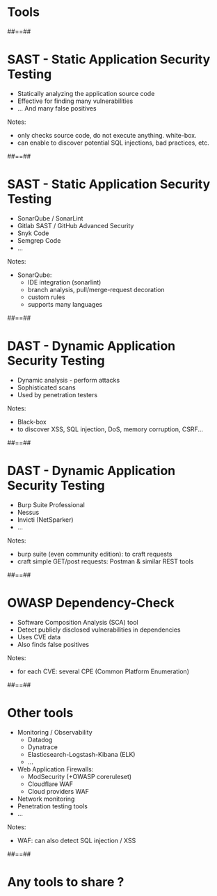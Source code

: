 <!-- .slide: class="transition" -->
# Tools



##==##

# SAST - Static Application Security Testing

- Statically analyzing the application source code
- Effective for finding many vulnerabilities
- ... And many false positives
<!-- .element: class="list-fragment" -->

Notes:
- only checks source code, do not execute anything. white-box.
- can enable to discover potential SQL injections, bad practices, etc.



##==##

# SAST - Static Application Security Testing

- SonarQube / SonarLint
- Gitlab SAST / GitHub Advanced Security
- Snyk Code
- Semgrep Code
- ...
<!-- .element: class="list-fragment" -->

Notes:
- SonarQube:
  - IDE integration (sonarlint)
  - branch analysis, pull/merge-request decoration
  - custom rules
  - supports many languages



##==##

# DAST - Dynamic Application Security Testing

- Dynamic analysis - perform attacks
- Sophisticated scans
- Used by penetration testers
<!-- .element: class="list-fragment" -->

Notes:
- Black-box
- to discover XSS, SQL injection, DoS, memory corruption, CSRF...



##==##

# DAST - Dynamic Application Security Testing

- Burp Suite Professional
- Nessus
- Invicti (NetSparker)
- ...
<!-- .element: class="list-fragment" -->

Notes:
- burp suite (even community edition): to craft requests
- craft simple GET/post requests: Postman & similar REST tools



##==##

# OWASP Dependency-Check

- Software Composition Analysis (SCA) tool
- Detect publicly disclosed vulnerabilities in dependencies
- Uses CVE data
- Also finds false positives
<!-- .element: class="list-fragment" -->

Notes:
- for each CVE: several CPE (Common Platform Enumeration)



##==##

# Other tools

- Monitoring / Observability
  - Datadog
  - Dynatrace
  - Elasticsearch-Logstash-Kibana (ELK)
  - ...
- Web Application Firewalls: 
  - ModSecurity (+OWASP coreruleset)
  - Cloudflare WAF
  - Cloud providers WAF
- Network monitoring
- Penetration testing tools
- ...
<!-- .element: class="list-fragment" -->

Notes:
- WAF: can also detect SQL injection / XSS



##==##

<!-- .slide: class="transition" -->
# Any tools to share ?
